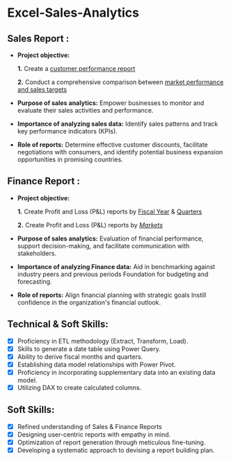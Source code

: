 # Excel-Sales-Analytics
## Sales Report :


- **Project objective:** 

    **1.** Create a [customer performance report](https://github.com/RayyanThara/Excel-Sales-Analytics/blob/main/Customer%20Performance%20report.pdf) 

    **2.** Conduct a comprehensive comparison between [market performance and sales targets](https://github.com/RayyanThara/Excel-Sales-Analytics/blob/main/Market%20Performance%20vs%20Target.pdf)

- **Purpose of sales analytics:** Empower businesses to monitor and evaluate their sales activities and performance.

- **Importance of analyzing sales data:** Identify sales patterns and track key performance indicators (KPIs).

- **Role of reports:** Determine effective customer discounts, facilitate negotiations with consumers, and identify potential business expansion opportunities in promising countries.


## Finance Report :

- **Project objective:** 

    **1.** Create Profit and Loss (P&L) reports by [Fiscal Year](https://github.com/RayyanThara/Excel-Sales-Analytics/blob/main/P%20%26%20L%20by%20Years.pdf) & [Quarters](https://github.com/RayyanThara/Excel-Sales-Analytics/blob/main/P%20%26%20L%20by%20Quarters.pdf)

   **2.** Create Profit and Loss (P&L) reports by _[Markets](https://github.com/KirandeepMarala/Excel-Sales-Analytics/blob/main/P%26L%20Statement%20by%20Markets.pdf)_

- **Purpose of sales analytics:** Evaluation of financial performance, support decision-making, and facilitate communication with stakeholders.

- **Importance of analyzing Finance data:** Aid in benchmarking against industry peers and previous periods Foundation for budgeting and forecasting.

- **Role of reports:** Align financial planning with strategic goals Instill confidence in the organization's financial outlook.


## Technical & Soft Skills:
- [x]	Proficiency in ETL methodology (Extract, Transform, Load).
- [x]	Skills to generate a date table using Power Query.
- [x]	Ability to derive fiscal months and quarters.
- [x]	Establishing data model relationships with Power Pivot.
- [x]	Proficiency in incorporating supplementary data into an existing data model.
- [x]	Utilizing DAX to create calculated columns.

## Soft Skills:
- [x]	Refined understanding of Sales & Finance Reports
- [x]	Designing user-centric reports with empathy in mind.
- [x]	Optimization of report generation through meticulous fine-tuning.
- [x]	Developing a systematic approach to devising a report building plan.
